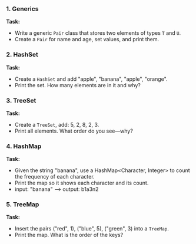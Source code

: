 
### 1. Generics

**Task:**  
- Write a generic `Pair` class that stores two elements of types `T` and `U`.
- Create a `Pair` for name and age, set values, and print them.

### 2. HashSet

**Task:**  
- Create a `HashSet` and add "apple", "banana", "apple", "orange".
- Print the set. How many elements are in it and why?

### 3. TreeSet

**Task:**  
- Create a `TreeSet`, add: 5, 2, 8, 2, 3.
- Print all elements. What order do you see—why?

### 4. HashMap

**Task:**  
- Given the string "banana", use a HashMap<Character, Integer> to count the frequency of each character.
- Print the map so it shows each character and its count.
- input: "banana" --> output: b1a3n2

### 5. TreeMap

**Task:**  
- Insert the pairs ("red", 1), ("blue", 5), ("green", 3) into a `TreeMap`.
- Print the map. What is the order of the keys?

